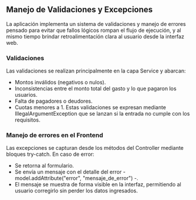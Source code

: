 ## Manejo de Validaciones y Excepciones
La aplicación implementa un sistema de validaciones y manejo de errores pensado para evitar que fallos lógicos rompan el flujo de ejecución, y al mismo tiempo brindar retroalimentación clara al usuario desde la interfaz web.

### Validaciones
Las validaciones se realizan principalmente en la capa Service y abarcan:
* Montos inválidos (negativos o nulos).
* Inconsistencias entre el monto total del gasto y lo que pagaron los usuarios.
* Falta de pagadores o deudores.
* Cuotas menores a 1.
Estas validaciones se expresan mediante IllegalArgumentException que se lanzan si la entrada no cumple con los requisitos.

### Manejo de errores en el Frontend
Las excepciones se capturan desde los métodos del Controller mediante bloques try-catch.
En caso de error:
* Se retorna al formulario.
* Se envía un mensaje con el detalle del error - model.addAttribute("error", "mensaje_de_error") -.
* El mensaje se muestra de forma visible en la interfaz, permitiendo al usuario corregirlo sin perder los datos ingresados.